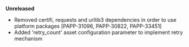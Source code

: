 **Unreleased**
* Removed certifi, requests and urllib3 dependencies in order to use platform packages [PAPP-31096, PAPP-30822, PAPP-33451]
* Added 'retry_count' asset configuration parameter to implement retry mechanism 